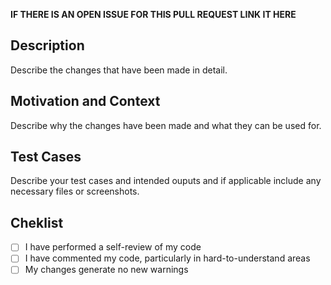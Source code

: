 **IF THERE IS AN OPEN ISSUE FOR THIS PULL REQUEST LINK IT HERE**

## Description
Describe the changes that have been made in detail.

## Motivation and Context
Describe why the changes have been made and what they can be used for.

## Test Cases
Describe your test cases and intended ouputs and if applicable include
any necessary files or screenshots.

## Cheklist
- [ ] I have performed a self-review of my code
- [ ] I have commented my code, particularly in hard-to-understand areas
- [ ] My changes generate no new warnings